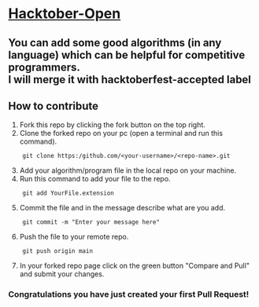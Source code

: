 # [Hacktober-Open](https://client69.github.io/Hacktober-Open/)
## You can add some good algorithms (in any language) which can be helpful for competitive programmers. <br> I will merge it with hacktoberfest-accepted label

## How to contribute
1) Fork this repo by clicking the fork button on the top right.
2) Clone the forked repo on your pc (open a terminal and run this command).
```
    git clone https:/github.com/<your-username>/<repo-name>.git
```
3) Add your algorithm/program file in the local repo on your machine.
4) Run this command to add your file to the repo.
```
    git add YourFile.extension
```
5) Commit the file and in the message describe what are you add.
```
    git commit -m "Enter your message here"
```
6) Push the file to your remote repo.
```
    git push origin main
```
7) In your forked repo page click on the green button "Compare and Pull" and submit your changes.

### Congratulations you have just created your first Pull Request!
